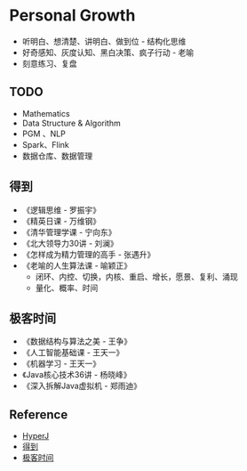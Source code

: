 # Personal Growth

- 听明白、想清楚、讲明白、做到位 - 结构化思维
- 好奇感知、灰度认知、黑白决策、疯子行动 - 老喻
- 刻意练习、复盘

## TODO

- Mathematics
- Data Structure & Algorithm
- PGM 、NLP
- Spark、Flink
- 数据仓库、数据管理

## 得到

- 《逻辑思维 - 罗振宇》
- 《精英日课 - 万维钢》
- 《清华管理学课 - 宁向东》
- 《北大领导力30讲 - 刘澜》
- 《怎样成为精力管理的高手 - 张遇升》
- 《老喻的人生算法课 - 喻颖正》
    - 闭环、内控、切换，内核、重启、增长，愿景、复利、涌现
    - 量化、概率、时间

## 极客时间

- 《数据结构与算法之美 - 王争》
- 《人工智能基础课 - 王天一》
- 《机器学习 - 王天一》
- 《Java核心技术36讲 - 杨晓峰》
- 《深入拆解Java虚拟机 - 郑雨迪》

## Reference

- [HyperJ](https://hyperj.net)
- [得到](https://www.igetget.com/)
- [极客时间](https://time.geekbang.org/)